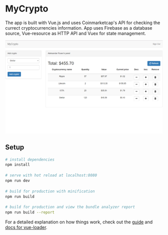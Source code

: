 # MyCrypto

The app is built with Vue.js and uses Coinmarketcap's API for checking the currect cryptocurrencies information. 
App uses Firebase as a database source, Vue-resource as HTTP API and Vuex for state management. 

![alt text](capture.PNG)

## Setup

``` bash
# install dependencies
npm install

# serve with hot reload at localhost:8080
npm run dev

# build for production with minification
npm run build

# build for production and view the bundle analyzer report
npm run build --report
```

For a detailed explanation on how things work, check out the [guide](http://vuejs-templates.github.io/webpack/) and [docs for vue-loader](http://vuejs.github.io/vue-loader).
